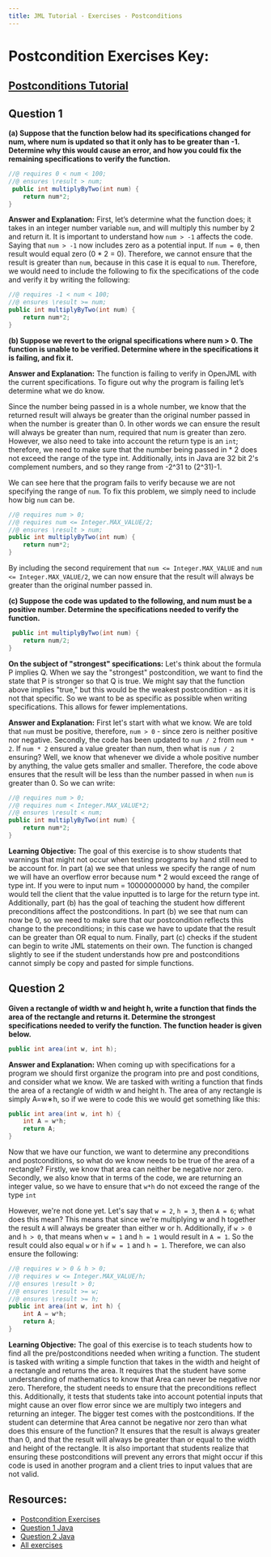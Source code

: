 ```yaml
---
title: JML Tutorial - Exercises - Postconditions
---
```

# Postcondition Exercises Key:
## [Postconditions Tutorial](https://www.openjml.org/tutorial/Postconditions)

## **Question 1**
**(a) Suppose that the function below had its specifications changed for num, where num is updated so that it only has to be greater than -1. Determine why this would cause an error, and how you could fix the remaining specifications to verify the function.**
```Java
//@ requires 0 < num < 100;
//@ ensures \result > num;
 public int multiplyByTwo(int num) {
	return num*2;
}
```
**Answer and Explanation:**
First, let’s determine what the function does; it takes in an integer number variable `num`, and will multiply this number by 2 and return it. It is important to understand how `num > -1` affects the code. Saying that `num > -1` now includes zero as a potential input. If `num = 0`, then result would equal zero (0 * 2 = 0). Therefore, we cannot ensure that the result is greater than `num`, because in this case it is equal to `num`. Therefore, we would need to include the following to fix the specifications of the code and verify it by writing the following:
```Java
//@ requires -1 < num < 100;
//@ ensures \result >= num;
public int multiplyByTwo(int num) {
	return num*2;
}
```
**(b) Suppose we revert to the orignal specifications where num > 0. The function is unable to be verified. Determine where in the specifications it is failing, and fix it.**

**Answer and Explanation:**
The function is failing to verify in OpenJML with the current specifications. To figure out why the program is failing let’s determine what we do know. 

Since the number being passed in is a whole number, we know that the returned result will always be greater than the original number passed in when the number is greater than 0. In other words we can ensure the result will always be greater than num, required that num is greater than zero. However, we also need to take into account the return type is an `int`; therefore, we need to make sure that the number being passed in * 2 does not exceed the range of the type int. Additionally, ints in Java are 32 bit 2's complement numbers, and so they range from -2^31 to (2^31)-1.

We can see here that the program fails to verify because we are not specifying the range of `num`. To fix this problem, we simply need to include how big `num` can be.
```Java
//@ requires num > 0;
//@ requires num <= Integer.MAX_VALUE/2;
//@ ensures \result > num;
public int multiplyByTwo(int num) {
	return num*2;
}
```
By including the second requirement that `num <= Integer.MAX_VALUE` and `num <= Integer.MAX_VALUE/2`, we can now ensure that the result will always be greater than the original number passed in.

**(c) Suppose the code was updated to the following, and num must be a positive number. Determine the specifications needed to verify the function.**
```Java
 public int multiplyByTwo(int num) {
	return num/2;
}
```
**On the subject of "strongest" specifications:**
Let's think about the formula P implies Q. When we say the "strongest" postcondition, we want to find the state that P is stronger so that Q is true. We might say that the function above implies "true," but this would be the weakest postcondition - as it is not that specific. So we want to be as specific as possible when writing specifications. This allows for fewer implementations.  

**Answer and Explanation:**
First let's start with what we know. We are told that `num` must be positive, therefore, `num > 0` - since zero is neither positive nor negative. Secondly, the code has been updated to `num / 2` from `num * 2`. If `num * 2` ensured a value greater than num, then what is `num / 2` ensuring? Well, we know that whenever we divide a whole positive number by anything, the value gets smaller and smaller. Therefore, the code above ensures that the result will be less than the number passed in when `num` is greater than 0. So we can write:
```Java
//@ requires num > 0;
//@ requires num < Integer.MAX_VALUE*2;
//@ ensures \result < num;
public int multiplyByTwo(int num) {
	return num*2;
}
```
**Learning Objective:**
The goal of this exercise is to show students that warnings that might not occur when testing programs by hand still need to be account for. In part (a) we see that unless we specify the range of num we will have an overflow error because num * 2 would exceed the range of type int. If you were to input num = 10000000000 by hand, the compiler would tell the client that the value inputted is to large for the return type int. Additionally, part (b) has the goal of teaching the student how different preconditions affect the postconditions. In part (b) we see that num can now be 0, so we need to make sure that our postcondition reflects this change to the preconditions; in this case we have to update that the result can be greater than OR equal to num. Finally, part (c) checks if the student can begin to write JML statements on their own. The function is changed slightly to see if the student understands how pre and postconditions cannot simply be copy and pasted for simple functions. 

## **Question 2**
**Given a rectangle of width w and height h, write a function that finds the area of the rectangle and returns it. Determine the strongest specifications needed to verify the function. The function header is given below.**
```Java 
public int area(int w, int h);
```
**Answer and Explanation:**
When coming up with specifications for a program we should first organize the program into pre and post conditions, and consider what we know. We are tasked with writing a function that finds the area of a rectangle of width w and height h. The area of any rectangle is simply A=w∗h, so if we were to code this we would get something like this:
```Java
public int area(int w, int h) {
	int A = w*h;
	return A;		
}	
```
Now that we have our function, we want to determine any preconditions and postconditions, so what do we know needs to be true of the area of a rectangle? Firstly, we know that area can neither be negative nor zero. Secondly, we also know that in terms of the code, we are returning an integer value, so we have to ensure that `w*h` do not exceed the range of the type `int`

However, we're not done yet. Let's say that `w = 2`, `h = 3`, then `A = 6`; what does this mean? This means that since we're multiplying w and h together the result `A` will always be greater than either w or h. Additionally, if `w > 0` and `h > 0`, that means when `w = 1` and `h = 1` would result in `A = 1`. So the result could also equal `w` or `h` if `w = 1` and `h = 1`. Therefore, we can also ensure the following:
```Java
//@ requires w > 0 & h > 0;
//@ requires w <= Integer.MAX_VALUE/h;
//@ ensures \result > 0;
//@ ensures \result >= w;
//@ ensures \result >= h;
public int area(int w, int h) {
	int A = w*h;
	return A;		
}	
```
**Learning Objective:**
The goal of this exercise is to teach students how to find all the pre/postconditions needed when writing a function. The student is tasked with writing a simple function that takes in the width and height of a rectangle and returns the area. It requires that the student have some understanding of mathematics to know that Area can never be negative nor zero. Therefore, the student needs to ensure that the preconditions reflect this. Additionally, it tests that students take into account potential inputs that might cause an over flow error since we are multiply two integers and returning an integer. The bigger test comes with the postconditions. If the student can determine that Area cannot be negative nor zero than what does this ensure of the function? It ensures that the result is always greater than 0, and that the result will always be greater than or equal to the width and height of the rectangle. It is also important that students realize that ensuring these postconditions will prevent any errors that might occur if this code is used in another program and a client tries to input values that are not valid.

## **Resources:**
+ [Postcondition Exercises](PostConEx.md)
+ [Question 1 Java](PostconditionExample1.java)
+ [Question 2 Java](PostconditionExample2.java)
+ [All exercises](https://www.openjml.org/tutorial/exercises/exercises)